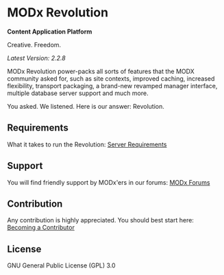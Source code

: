 MODx Revolution
=====================
**Content Application Platform**

Creative. Freedom.

*Latest Version: 2.2.8*

MODx Revolution power-packs all sorts of features that the MODX community asked for, such as site contexts, improved caching, increased flexibility, transport packaging, a brand-new revamped manager interface, multiple database server support and much more. 

You asked. We listened. Here is our answer: Revolution.

Requirements
------------
What it takes to run the Revolution: [Server Requirements](http://develop.modx.com/develop/revolution/requirements/)

Support
-------
You will find friendly support by MODx'ers in our forums: 
[MODx Forums](http://forums.modx.com/)

Contribution
------------
Any contribution is highly appreciated. 
You should best start here: [Becoming a Contributor](http://rtfm.modx.com/display/community/Becoming+a+Contributor)

License
-------
GNU General Public License (GPL) 3.0
